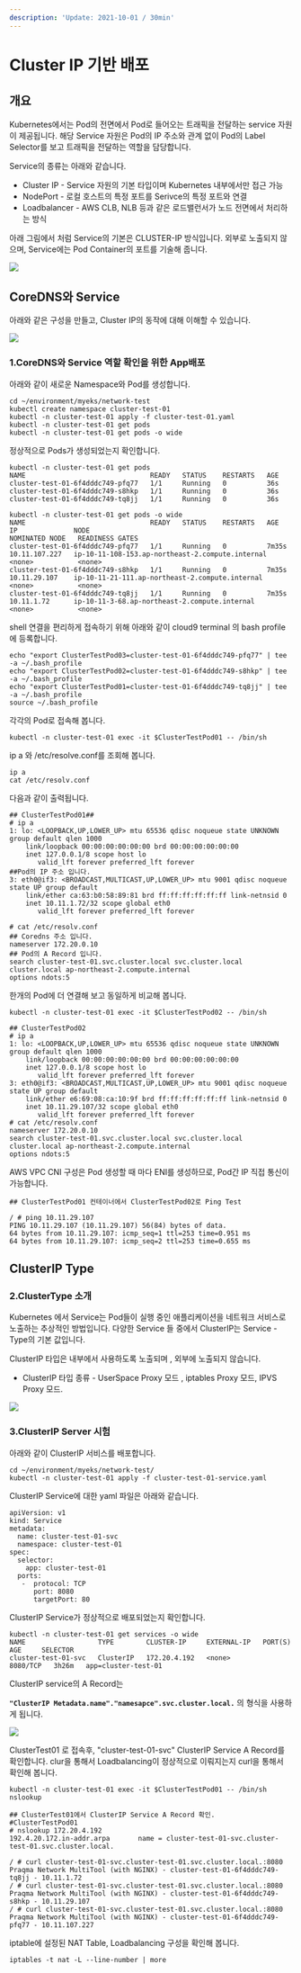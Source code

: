 ```yaml
---
description: 'Update: 2021-10-01 / 30min'
---
```


# Cluster IP 기반 배포

## 개요&#x20;

Kubernetes에서는 Pod의 전면에서 Pod로 들어오는 트래픽을 전달하는 service 자원이 제공됩니다. 해당 Service 자원은 Pod의 IP 주소와 관계 없이 Pod의 Label Selector를 보고 트래픽을 전달하는 역할을 담당합니다.

Service의 종류는 아래와 같습니다.

* Cluster IP - Service 자원의 기본 타입이며 Kubernetes 내부에서만 접근 가능&#x20;
* NodePort - 로컬 호스트의 특정 포트를 Serivce의 특정 포트와 연결
* Loadbalancer - AWS CLB, NLB 등과 같은 로드밸런서가 노드 전면에서 처리하는 방식

아래 그림에서 처럼 Service의 기본은 CLUSTER-IP 방식입니다. 외부로 노출되지 않으며, Service에는  Pod Container의 포트를 기술해 줍니다.

![](<../.gitbook/assets/image (222).png>)

## CoreDNS와 Service

아래와 같은 구성을 만들고, Cluster IP의 동작에 대해 이해할 수 있습니다.

![](<../.gitbook/assets/image (219) (1).png>)

### 1.CoreDNS와 Service 역할 확인을 위한 App배포&#x20;

아래와 같이 새로운 Namespace와 Pod를 생성합니다.

```
cd ~/environment/myeks/network-test
kubectl create namespace cluster-test-01
kubectl -n cluster-test-01 apply -f cluster-test-01.yaml
kubectl -n cluster-test-01 get pods
kubectl -n cluster-test-01 get pods -o wide

```

정상적으로 Pods가 생성되었는지 확인합니다.

```
kubectl -n cluster-test-01 get pods
NAME                               READY   STATUS    RESTARTS   AGE
cluster-test-01-6f4dddc749-pfq77   1/1     Running   0          36s
cluster-test-01-6f4dddc749-s8hkp   1/1     Running   0          36s
cluster-test-01-6f4dddc749-tq8jj   1/1     Running   0          36s

kubectl -n cluster-test-01 get pods -o wide
NAME                               READY   STATUS    RESTARTS   AGE     IP              NODE                                               NOMINATED NODE   READINESS GATES
cluster-test-01-6f4dddc749-pfq77   1/1     Running   0          7m35s   10.11.107.227   ip-10-11-108-153.ap-northeast-2.compute.internal   <none>           <none>
cluster-test-01-6f4dddc749-s8hkp   1/1     Running   0          7m35s   10.11.29.107    ip-10-11-21-111.ap-northeast-2.compute.internal    <none>           <none>
cluster-test-01-6f4dddc749-tq8jj   1/1     Running   0          7m35s   10.11.1.72      ip-10-11-3-68.ap-northeast-2.compute.internal      <none>           <none>
```

shell 연결을 편리하게 접속하기 위해 아래와 같이 cloud9 terminal 의 bash profile에 등록합니다.

```
echo "export ClusterTestPod03=cluster-test-01-6f4dddc749-pfq77" | tee -a ~/.bash_profile
echo "export ClusterTestPod02=cluster-test-01-6f4dddc749-s8hkp" | tee -a ~/.bash_profile
echo "export ClusterTestPod01=cluster-test-01-6f4dddc749-tq8jj" | tee -a ~/.bash_profile
source ~/.bash_profile
```

각각의 Pod로 접속해 봅니다.

```
kubectl -n cluster-test-01 exec -it $ClusterTestPod01 -- /bin/sh
```

ip a 와 /etc/resolve.conf를 조회해 봅니다.

```
ip a
cat /etc/resolv.conf
```

다음과 같이 출력됩니다.

```
## ClusterTestPod01##
# ip a
1: lo: <LOOPBACK,UP,LOWER_UP> mtu 65536 qdisc noqueue state UNKNOWN group default qlen 1000
    link/loopback 00:00:00:00:00:00 brd 00:00:00:00:00:00
    inet 127.0.0.1/8 scope host lo
       valid_lft forever preferred_lft forever
##Pod의 IP 주소 입니다.
3: eth0@if3: <BROADCAST,MULTICAST,UP,LOWER_UP> mtu 9001 qdisc noqueue state UP group default 
    link/ether ca:63:b0:58:89:81 brd ff:ff:ff:ff:ff:ff link-netnsid 0
    inet 10.11.1.72/32 scope global eth0
       valid_lft forever preferred_lft forever
       
# cat /etc/resolv.conf 
## Coredns 주소 입니다.
nameserver 172.20.0.10
## Pod의 A Record 입니다.
search cluster-test-01.svc.cluster.local svc.cluster.local cluster.local ap-northeast-2.compute.internal
options ndots:5
```

한개의 Pod에 더 연결해 보고 동일하게 비교해 봅니다.

```
kubectl -n cluster-test-01 exec -it $ClusterTestPod02 -- /bin/sh

```

```
## ClusterTestPod02
# ip a
1: lo: <LOOPBACK,UP,LOWER_UP> mtu 65536 qdisc noqueue state UNKNOWN group default qlen 1000
    link/loopback 00:00:00:00:00:00 brd 00:00:00:00:00:00
    inet 127.0.0.1/8 scope host lo
       valid_lft forever preferred_lft forever
3: eth0@if3: <BROADCAST,MULTICAST,UP,LOWER_UP> mtu 9001 qdisc noqueue state UP group default 
    link/ether e6:69:08:ca:10:9f brd ff:ff:ff:ff:ff:ff link-netnsid 0
    inet 10.11.29.107/32 scope global eth0
       valid_lft forever preferred_lft forever
# cat /etc/resolv.conf 
nameserver 172.20.0.10
search cluster-test-01.svc.cluster.local svc.cluster.local cluster.local ap-northeast-2.compute.internal
options ndots:5
```

AWS VPC CNI 구성은 Pod 생성할 때 마다 ENI를 생성하므로, Pod간 IP 직접 통신이 가능합니다.

```
## ClusterTestPod01 컨테이너에서 ClusterTestPod02로 Ping Test

/ # ping 10.11.29.107
PING 10.11.29.107 (10.11.29.107) 56(84) bytes of data.
64 bytes from 10.11.29.107: icmp_seq=1 ttl=253 time=0.951 ms
64 bytes from 10.11.29.107: icmp_seq=2 ttl=253 time=0.655 ms

```

## ClusterIP Type

### 2.ClusterType 소개 &#x20;

Kubernetes 에서 Service는 Pod들이 실행 중인 애플리케이션을 네트워크 서비스로 노출하는 추상적인 방법입니다. 다양한 Service 들 중에서 ClusterIP는 Service - Type의 기본 값입니다.

ClusterIP 타입은 내부에서 사용하도록 노출되며 , 외부에 노출되지 않습니다.

* ClusterIP 타입 종류 - UserSpace Proxy 모드 , iptables Proxy 모드, IPVS Proxy 모드.

![](<../.gitbook/assets/image (221) (1) (1) (1).png>)

### 3.ClusterIP Server 시험 &#x20;

아래와 같이 ClusterIP 서비스를 배포합니다.

```
cd ~/environment/myeks/network-test/
kubectl -n cluster-test-01 apply -f cluster-test-01-service.yaml
```

ClusterIP Service에 대한 yaml 파일은 아래와 같습니다.&#x20;

```
apiVersion: v1
kind: Service
metadata:
  name: cluster-test-01-svc
  namespace: cluster-test-01
spec:
  selector:
    app: cluster-test-01
  ports:
   -  protocol: TCP
      port: 8080
      targetPort: 80
```

ClusterIP Service가 정상적으로 배포되었는지 확인합니다.

```
kubectl -n cluster-test-01 get services -o wide
NAME                  TYPE        CLUSTER-IP     EXTERNAL-IP   PORT(S)    AGE     SELECTOR
cluster-test-01-svc   ClusterIP   172.20.4.192   <none>        8080/TCP   3h26m   app=cluster-test-01
```

ClusterIP service의 A Record는

&#x20;**`"ClusterIP Metadata.name"."namesapce".svc.cluster.local.`** 의 형식을 사용하게 됩니다.

![](<../.gitbook/assets/image (217) (1) (1).png>)

ClusterTest01 로 접속후, "cluster-test-01-svc" ClusterIP Service A Record를 확인합니다. clur을 통해서 Loadbalancing이 정상적으로 이뤄지는지 curl을 통해서 확인해 봅니다.

```
kubectl -n cluster-test-01 exec -it $ClusterTestPod01 -- /bin/sh
nslookup 
```

```
## ClusterTest01에서 ClusterIP Service A Record 확인.
#ClusterTestPod01
# nslookup 172.20.4.192
192.4.20.172.in-addr.arpa       name = cluster-test-01-svc.cluster-test-01.svc.cluster.local.

/ # curl cluster-test-01-svc.cluster-test-01.svc.cluster.local.:8080
Praqma Network MultiTool (with NGINX) - cluster-test-01-6f4dddc749-tq8jj - 10.11.1.72
/ # curl cluster-test-01-svc.cluster-test-01.svc.cluster.local.:8080
Praqma Network MultiTool (with NGINX) - cluster-test-01-6f4dddc749-s8hkp - 10.11.29.107
/ # curl cluster-test-01-svc.cluster-test-01.svc.cluster.local.:8080
Praqma Network MultiTool (with NGINX) - cluster-test-01-6f4dddc749-pfq77 - 10.11.107.227
```

iptable에 설정된 NAT Table, Loadbalancing 구성을 확인해 봅니다.

```
iptables -t nat -L --line-number | more

```

